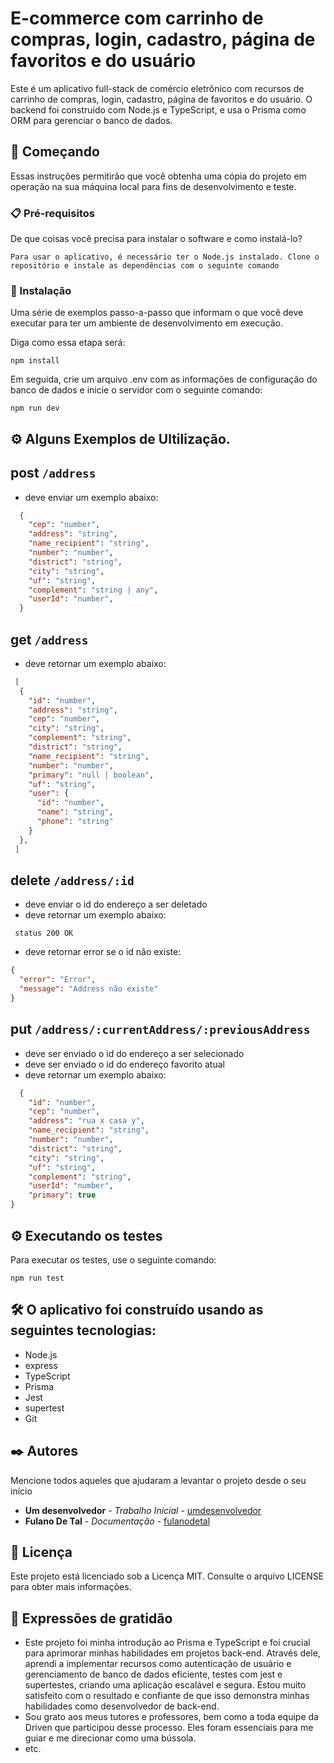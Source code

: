 # E-commerce com carrinho de compras, login, cadastro, página de favoritos e do usuário

Este é um aplicativo full-stack de comércio eletrônico com recursos de carrinho de compras, login, cadastro, página de favoritos e do usuário. O backend foi construído com Node.js e TypeScript, e usa o Prisma como ORM para gerenciar o banco de dados.

## 🚀 Começando

Essas instruções permitirão que você obtenha uma cópia do projeto em operação na sua máquina local para fins de desenvolvimento e teste.

### 📋 Pré-requisitos

De que coisas você precisa para instalar o software e como instalá-lo?

```
Para usar o aplicativo, é necessário ter o Node.js instalado. Clone o repositório e instale as dependências com o seguinte comando
```

### 🔧 Instalação

Uma série de exemplos passo-a-passo que informam o que você deve executar para ter um ambiente de desenvolvimento em execução.

Diga como essa etapa será:

```
npm install

```

Em seguida, crie um arquivo .env com as informações de configuração do banco de dados e inicie o servidor com o seguinte comando:

```
npm run dev
```

## ⚙️ Alguns Exemplos de Ultilização.

## post `/address`

- deve enviar um exemplo abaixo:

```json
  {
    "cep": "number",
    "address": "string",
    "name_recipient": "string",
    "number": "number",
    "district": "string",
    "city": "string",
    "uf": "string",
    "complement": "string | any",
    "userId": "number",
  }

```
## get `/address`

- deve retornar um exemplo abaixo:

```json
 [
  {
    "id": "number",
    "address": "string",
    "cep": "number",
    "city": "string",
    "complement": "string",
    "district": "string",
    "name_recipient": "string",
    "number": "number",
    "primary": "null | boolean",
    "uf": "string",
    "user": {
      "id": "number",
      "name": "string",
      "phone": "string"
    }
  },
 ]

```

## delete `/address/:id`
- deve enviar o id do endereço a ser deletado
- deve retornar um exemplo abaixo:

```
 status 200 OK
```
- deve retornar error se o id não existe:
```json
{
  "error": "Error",
  "message": "Address não existe"
}
```

## put `/address/:currentAddress/:previousAddress`
- deve ser enviado o id do endereço a ser selecionado 
- deve ser enviado o id do endereço favorito atual 
- deve retornar um exemplo abaixo:

```json
  {
    "id": "number",
    "cep": "number",
    "address": "rua x casa y",
    "name_recipient": "string",
    "number": "number",
    "district": "string",
    "city": "string",
    "uf": "string",
    "complement": "string",
    "userId": "number",
    "primary": true
}
```

## ⚙️ Executando os testes

Para executar os testes, use o seguinte comando:

```
npm run test
```

## 🛠️ O aplicativo foi construído usando as seguintes tecnologias:

- Node.js
- express
- TypeScript
- Prisma
- Jest
- supertest
- Git

## ✒️ Autores

Mencione todos aqueles que ajudaram a levantar o projeto desde o seu início

- **Um desenvolvedor** - _Trabalho Inicial_ - [umdesenvolvedor](https://github.com/linkParaPerfil)
- **Fulano De Tal** - _Documentação_ - [fulanodetal](https://github.com/linkParaPerfil)

## 📄 Licença

Este projeto está licenciado sob a Licença MIT. Consulte o arquivo LICENSE para obter mais informações.

## 🎁 Expressões de gratidão
- Este projeto foi minha introdução ao Prisma e TypeScript e foi crucial para aprimorar minhas habilidades em projetos back-end. Através dele, aprendi a implementar recursos como autenticação de usuário e gerenciamento de banco de dados eficiente, testes com jest e supertestes, criando uma aplicação escalável e segura. Estou muito satisfeito com o resultado e confiante de que isso demonstra minhas habilidades como desenvolvedor de back-end.
- Sou grato aos meus tutores e professores, bem como a toda equipe da Driven que participou desse processo. Eles foram essenciais para me guiar e me direcionar como uma bússola.
- etc.
